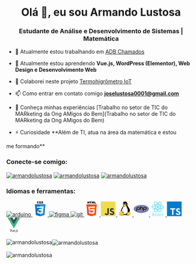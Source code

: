 <h1 align="center">Olá 👋, eu sou Armando Lustosa</h1>
<h3 align="center">Estudante de Análise e Desenvolvimento de Sistemas | Matemática</h3>

- 🔭 Atualmente estou trabalhando em [ADB Chamados](https://github.com/amigos-do-bem/adb-chamados-vue)

- 🌱 Atualmente estou aprendendo **Vue.js, WordPress (Elementor), Web Design e Desenvolvimento Web**

- 🌱 Colaborei neste projeto [Termohigrômetro IoT](https://github.com/amigos-do-bem/iot-termohigrometro)

- 📫 Como entrar em contato comigo **joselustosa0001@gmail.com**

- 📄 Conheça minhas experiências [Trabalho no setor de TIC do MARketing da Ong AMigos do Bem](Trabalho no setor de TIC do MARketing da Ong AMigos do Bem)

- ⚡ Curiosidade **Além de TI, atua na área da matemática e estou

me formando** <h3 align="left">Conecte-se comigo:</h3>
<p align="left">
<a href="https://linkedin.com/in/armandolustosa" target="blank"><img align="center" src="https://raw.githubusercontent.com/rahuldkjain/github-profile-readme-generator/master/src/images/icons/Social/linked-in-alt.svg" alt="armandolustosa" height="30" width="40" /></a>
<a href="https://instagram.com/armandolustosa" target="blank"><img align="center" src="https://raw.githubusercontent.com/rahuldkjain/github-profile-readme-generator/master/src/images/icons/Social/instagram.svg" alt="armandolustosa" height="30" width="40" /></a>
<a href="https://discord.gg/armandolustosa" target="blank"><img align="center" src="https://raw.githubusercontent.com/rahuldkjain/github-profile-readme-generator/master/src/images/icons/Social/discord.svg" alt="armandolustosa" height="30" width="40" /></a>
</p>

<h3 align="left">Idiomas e ferramentas:</h3>
<p align="left"> <a href="https://www.arduino.cc/" target="_blank" rel="noreferrer"> <img src="https://cdn.worldvectorlogo.com/logos/arduino-1.svg" alt="arduino" width="40" height="40"/> </a> <a href="https://www.w3schools.com/css/" target="_blank" rel="noreferrer"> <img src="https://raw.githubusercontent.com/devicons/devicon/master/icons/css3/css3-original-wordmark.svg" alt="css3" width="40" height="40"/> </a> <a href="https://www.figma.com/" target="_blank" rel="noreferrer"> <img src="https://www.vectorlogo.zone/logos/figma/figma-icon.svg" alt="figma" width="40" height="40"/> </a> <a href="https://git-scm.com/" target="_blank" rel="noreferrer"> <img src="https://www.vectorlogo.zone/logos/git-scm/git-scm-icon.svg" alt="git" width="40" height="40"/> </a> <a href="https://www.w3.org/html/" target="_blank" rel="noreferrer"> <img src="https://raw.githubusercontent.com/devicons/devicon/master/icons/html5/html5-original-wordmark.svg" alt="html5" width="40" height="40"/> </a> <a href="https://developer.mozilla.org/en-US/docs/Web/JavaScript" target="_blank" rel="noreferrer"> <img src="https://raw.githubusercontent.com/devicons/devicon/master/icons/javascript/javascript-original.svg" alt="javascript" width="40" height="40"/> </a> <a href="https://www.linux.org/" target="_blank" rel="noreferrer"> <img src="https://raw.githubusercontent.com/devicons/devicon/master/icons/linux/linux-original.svg" alt="linux" width="40" height="40"/> </a> <a href="https://www.php.net" target="_blank" rel="noreferrer"> <img src="https://raw.githubusercontent.com/devicons/devicon/master/icons/php/php-original.svg" alt="php" width="40" height="40"/> </a> <a href="https://reactjs.org/" target="_blank" rel="noreferrer"> <img src="https://raw.githubusercontent.com/devicons/devicon/master/icons/react/react-original-wordmark.svg" alt="react" width="40" height="40"/> </a> <a href="https://www.typescriptlang.org/" target="_blank" rel="noreferrer"> <img src="https://raw.githubusercontent.com/devicons/devicon/master/icons/typescript/typescript-original.svg" alt="typescript" width="40" height="40"/> </a> <a href="https://vuejs.org/" target="_blank" rel="noreferrer"> <img src="https://raw.githubusercontent.com/devicons/devicon/master/icons/vuejs/vuejs-original-wordmark.svg" alt="vuejs" width="40" height="40"/> </a> </p>

<p><img align="left" src="https://github-readme-stats.vercel.app/api/top-langs?username=armandolustosa&show_icons=true&locale=en&layout=compact" alt="armandolustosa" /></p>

<p> <img align="center" src="https://github-readme-stats.vercel.app/api?username=armandolustosa&show_icons=true&locale=en" alt="armandolustosa" /></p>

<p><img align="center" src="https://github-readme-streak-stats.herokuapp.com/?user=armandolustosa&" alt="armandolustosa" /></p>
